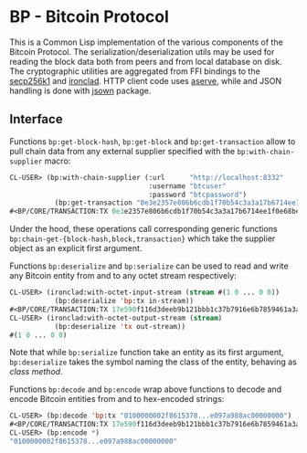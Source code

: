 # BP - Bitcoin Protocol

This is a Common Lisp implementation of the various components of the
Bitcoin Protocol. The serialization/deserialization utils may be used
for reading the block data both from peers and from local database on
disk. The cryptographic utilities are aggregated from FFI bindings to
the [secp256k1] and [ironclad]. HTTP client code uses [aserve], while
and JSON handling is done with [jsown] package.

## Interface

Functions `bp:get-block-hash`, `bp:get-block` and `bp:get-transaction`
allow to pull chain data from any external supplier specified with the
`bp:with-chain-supplier` macro:

``` cl
CL-USER> (bp:with-chain-supplier (:url      "http://localhost:8332"
                                  :username "btcuser"
                                  :password "btcpassword")
           (bp:get-transaction "0e3e2357e806b6cdb1f70b54c3a3a17b6714ee1f0e68bebb44a74b1efd512098"))
#<BP/CORE/TRANSACTION:TX 0e3e2357e806b6cdb1f70b54c3a3a17b6714ee1f0e68bebb44a74b1efd512098>
```

Under the hood, these operations call corresponding generic functions
`bp:chain-get-{block-hash,block,transaction}` which take the supplier
object as an explicit first argument.

Functions `bp:deserialize` and `bp:serialize` can be used to read and
write any Bitcoin entity from and to any octet stream respectively:

``` cl
CL-USER> (ironclad:with-octet-input-stream (stream #(1 0 ... 0 0))
           (bp:deserialize 'bp:tx in-stream))
#<BP/CORE/TRANSACTION:TX 17e590f116d3deeb9b121bbb1c37b7916e6b7859461a3af7edf74e2348a9b347>
CL-USER> (ironclad:with-octet-output-stream (stream)
           (bp:deserialize 'tx out-stream))
#(1 0 ... 0 0)
```

Note that while `bp:serialize` function take an entity as its first
argument, `bp:deserialize` takes the symbol naming the class of the
entity, behaving as *class method*.

Functions `bp:decode` and `bp:encode` wrap above functions to decode
and encode Bitcoin entities from and to hex-encoded strings:

``` cl
CL-USER> (bp:decode 'bp:tx "0100000002f8615378...e097a988ac00000000")
#<BP/CORE/TRANSACTION:TX 17e590f116d3deeb9b121bbb1c37b7916e6b7859461a3af7edf74e2348a9b347>
CL-USER> (bp:encode *)
"0100000002f8615378...e097a988ac00000000"
```

[secp256k1]: https://github.com/bitcoin-core/secp256k1
[ironclad]: https://github.com/sharplispers/ironclad
[aserve]: https://sourceforge.net/projects/portableaserve
[jsown]: https://github.com/madnificent/jsown
